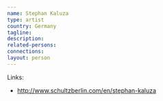 ```yaml
---
name: Stephan Kaluza
type: artist
country: Germany
tagline:
description:
related-persons:
connections:
layout: person
---
```

Links:
* <http://www.schultzberlin.com/en/stephan-kaluza>

